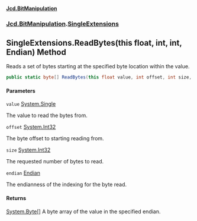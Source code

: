 #### [Jcd.BitManipulation](index.md 'index')

### [Jcd.BitManipulation](Jcd.BitManipulation.md 'Jcd.BitManipulation').[SingleExtensions](Jcd.BitManipulation.SingleExtensions.md 'Jcd.BitManipulation.SingleExtensions')

## SingleExtensions.ReadBytes(this float, int, int, Endian) Method

Reads a set of bytes starting at the specified byte location within the value.

```csharp
public static byte[] ReadBytes(this float value, int offset, int size, Jcd.BitManipulation.Endian endian=Jcd.BitManipulation.Endian.Little);
```

#### Parameters

<a name='Jcd.BitManipulation.SingleExtensions.ReadBytes(thisfloat,int,int,Jcd.BitManipulation.Endian).value'></a>

`value` [System.Single](https://docs.microsoft.com/en-us/dotnet/api/System.Single 'System.Single')

The value to read the bytes from.

<a name='Jcd.BitManipulation.SingleExtensions.ReadBytes(thisfloat,int,int,Jcd.BitManipulation.Endian).offset'></a>

`offset` [System.Int32](https://docs.microsoft.com/en-us/dotnet/api/System.Int32 'System.Int32')

The byte offset to starting reading from.

<a name='Jcd.BitManipulation.SingleExtensions.ReadBytes(thisfloat,int,int,Jcd.BitManipulation.Endian).size'></a>

`size` [System.Int32](https://docs.microsoft.com/en-us/dotnet/api/System.Int32 'System.Int32')

The requested number of bytes to read.

<a name='Jcd.BitManipulation.SingleExtensions.ReadBytes(thisfloat,int,int,Jcd.BitManipulation.Endian).endian'></a>

`endian` [Endian](Jcd.BitManipulation.Endian.md 'Jcd.BitManipulation.Endian')

The endianness of the indexing for the byte read.

#### Returns

[System.Byte](https://docs.microsoft.com/en-us/dotnet/api/System.Byte 'System.Byte')[[]](https://docs.microsoft.com/en-us/dotnet/api/System.Array 'System.Array')
A byte array of the value in the specified endian.